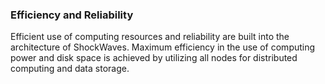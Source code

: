 ### Efficiency and Reliability

Efficient use of computing resources and reliability are built into the architecture of ShockWaves. Maximum efficiency
in the use of computing power and disk space is achieved by utilizing all nodes for distributed computing and data
storage.

